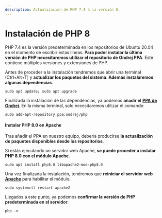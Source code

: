 ```yaml
---
description: Actualización de PHP 7.4 a la versión 8.
---
```


# Instalación de PHP 8

PHP 7.4 es la versión predeterminada en los repositorios de Ubuntu 20.04 en el momento de escribir estas líneas. **Para poder instalar la última versión de PHP necesitaremos utilizar el repositorio de Ondrej PPA**. Este contiene múltiples versiones y extensiones de PHP.

Antes de proceder a la instalación tendremos que abrir una terminal (Ctrl+Alt+T) y **actualizar los paquetes del sistema. Además instalaremos algunas dependencias**.

```
sudo apt update; sudo apt upgrade
```

Finalizada la instalación de las dependencias, ya podemos **añadir el** [**PPA de Ondrej**](https://launchpad.net/\~ondrej/+archive/ubuntu/php). En la misma terminal, solo necesitaremos utilizar el comando:

```
sudo add-apt-repository ppa:ondrej/php
```

#### Instalar PHP 8.0 en Apache

Tras añadir el PPA en nuestro equipo, debería producirse **la actualización de paquetes disponibles desde los repositorios**.

Si estás ejecutando un servidor web Apache, **se puede proceder a instalar PHP 8.0 con el módulo Apache**.&#x20;

```
sudo apt install php8.0 libapache2-mod-php8.0
```

Una vez finalizada la instalación, tendremos que **reiniciar el servidor web** [**Apache**](https://ubunlog.com/netbeans-12-1-lanzada-con-algunas-mejoras/) para habilitar el módulo.

```
sudo systemctl restart apache2
```

Llegados a este punto, ya podemos **confirmar la versión de PHP predeterminada en el servidor**:

```
php -v
```
